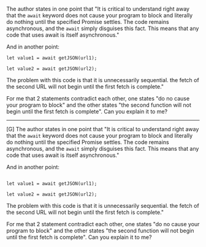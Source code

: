 The author states in one point that "It is critical to understand right away that the `await` keyword does not cause your program to block and literally do nothing until the specified Promise settles. The code remains asynchronous, and the `await` simply disguises this fact. This means that any code that uses await is itself asynchronous."

And in another point:

```
let value1 = await getJSON(url1);

let value2 = await getJSON(url2);
```

The problem with this code is that it is unnecessarily sequential. the fetch of the second URL will not begin until the first fetch is complete."

For me that 2 statements contradict each other, one states "do no cause your program to block" and the other states "the second function will not begin until the first fetch is complete". Can you explain it to me?

---

[G] The author states in one point that "It is critical to understand right away that the `await` keyword does not cause your program to block and literally do nothing until the specified Promise settles. The code remains asynchronous, and the `await` simply disguises this fact. This means that any code that uses await is itself asynchronous."



And in another point:

```

let value1 = await getJSON(url1);

let value2 = await getJSON(url2);

```



The problem with this code is that it is unnecessarily sequential. the fetch of the second URL will not begin until the first fetch is complete."



For me that 2 statement contradict each other, one states "do no cause your program to block" and the other states "the second function will not begin until the first fetch is complete". Can you explain it to me?
